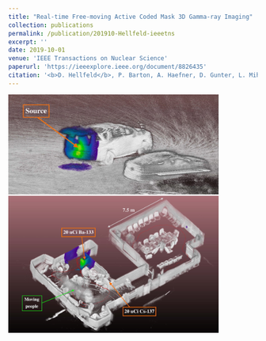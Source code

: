 ```yaml
---
title: "Real-time Free-moving Active Coded Mask 3D Gamma-ray Imaging"
collection: publications
permalink: /publication/201910-Hellfeld-ieeetns
excerpt: ''
date: 2019-10-01
venue: 'IEEE Transactions on Nuclear Science'
paperurl: 'https://ieeexplore.ieee.org/document/8826435'
citation: '<b>D. Hellfeld</b>, P. Barton, A. Haefner, D. Gunter, L. Mihailescu, and K. Vetter, &quot;Real-time Free-moving Active Coded Mask 3D Gamma-ray Imaging&quot;, <i>IEEE Trans. Nucl. Sci. </i>, vol. 66, no. 10, pp. 2252-2260, Oct. 2019.'
---
```


<img src="../images/outdoor_colorized_ptcld.png" alt="colorized_point_cloud_1" width="425"/>
<img src="../images/indoor_colorized_ptcld.png" alt="colorized_point_cloud_1" width="425"/>
